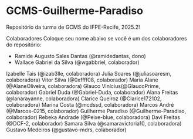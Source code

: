 # GCMS-Guilherme-Paradiso
Repositório da turma de GCMS do IFPE-Recife, 2025.2!

Colaboradores
Coloque seu nome abaixo se você é um dos colaboradores do repositório:

* Ramide Augusto Sales Dantas (@ramidedantas, dono)
* Wallace Gabriel da Silva (@wgabbriel, colaborador)

Izabelle Tais (@izab3lle, colaboradora)
Julia Soares (@juliasoaresm, colaboradora)
Vitor Silva (@0xffff08, colaborador)
Maria Alane (@AlaneOliveira, colaboradora)
Glauco Vinícius(@GlaucoPrime, colaborador)
Gabriel Duda (@Gabriel-Duda, colaborador)
Alana Freitas (@lanarayanne, colaboradora)
Clarice Queiroz (@Clarice172102, colaboradora)
Marina Costa (@mcdssd, colaboradora)
Marcos André (@Marcos-0215, colaborador)
Guilherme Paradiso (@Guilherme-Paradiso, colaborador)
Rebeka Andrade (@Peixe-blue, colaboradora)
Davi Freitas (@DCF-2, colaborador)
Samara Silva (@samaravictoria10, colaboradora)
Gustavo Medeiros (@gustavo-mdrs, colaborador)
